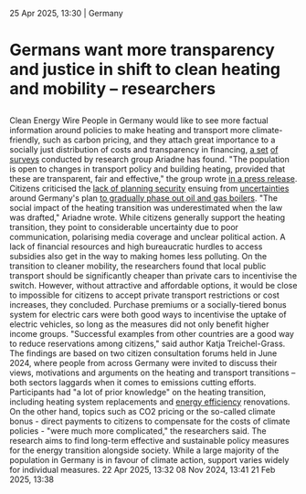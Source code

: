 25 Apr 2025, 13:30
| 
Germany
# Germans want more transparency and justice in shift to clean heating and mobility – researchers
## 
Clean Energy Wire
People in Germany would like to see more factual information around policies to make heating and transport more climate-friendly, such as carbon pricing, and they attach great importance to a socially just distribution of costs and transparency in financing, [a set](https://ariadneprojekt.de/publikation/report-buergerperspektiven-auf-politikmassnahmen-im-verkehr-ergebnisse-der-ariadne-buergerkonferenz-1-2-juni-2024/) [of surveys](https://ariadneprojekt.de/publikation/report-burgerperspektiven-auf-politische-massnahmen-der-warmewende/) conducted by research group Ariadne has found. "The population is open to changes in transport policy and building heating, provided that these are transparent, fair and effective," the group wrote [in a press release](https://ariadneprojekt.de/pressemitteilung/die-ariadne-buergerbeteiligung-bestaetigt-gerechtigkeit-und-klarheit-in-der-verkehrs-und-waermewende-sind-essenziell/).
Citizens criticised the [lack of planning security](https://www.cleanenergywire.org/news/germany-economy-minister-warns-against-rolling-back-contentious-heating-law) ensuing from [uncertainties](https://www.cleanenergywire.org/news/next-german-govt-must-continue-decarbonisation-heating-industry-alliance) around Germany's plan [to gradually phase out oil and gas boilers](https://www.cleanenergywire.org/factsheets/qa-germany-debates-phaseout-fossil-fuel-heating-systems). "The social impact of the heating transition was underestimated when the law was drafted," Ariadne wrote. While citizens generally support the heating transition, they point to considerable uncertainty due to poor communication, polarising media coverage and unclear political action. A lack of financial resources and high bureaucratic hurdles to access subsidies also get in the way to making homes less polluting.
On the transition to cleaner mobility, the researchers found that local public transport should be significantly cheaper than private cars to incentivise the switch. However, without attractive and affordable options, it would be close to impossible for citizens to accept private transport restrictions or cost increases, they concluded. Purchase premiums or a socially-tiered bonus system for electric cars were both good ways to incentivise the uptake of electric vehicles, so long as the measures did not only benefit higher income groups. "Successful examples from other countries are a good way to reduce reservations among citizens," said author Katja Treichel-Grass.
The findings are based on two citizen consultation forums held in June 2024, where people from across Germany were invited to discuss their views, motivations and arguments on the heating and transport transitions – both sectors laggards when it comes to emissions cutting efforts. Participants had "a lot of prior knowledge" on the heating transition, including heating system replacements and [energy efficiency](https://www.cleanenergywire.org/glossary/letter_e#energy_efficiency) renovations. On the other hand, topics such as CO2 pricing or the so-called climate bonus - direct payments to citizens to compensate for the costs of climate policies - "were much more complicated," the researchers said.
The research aims to find long-term effective and sustainable policy measures for the energy transition alongside society. While a large majority of the population in Germany is in favour of climate action, support varies widely for individual measures.
22 Apr 2025, 13:32
08 Nov 2024, 13:41
21 Feb 2025, 13:38